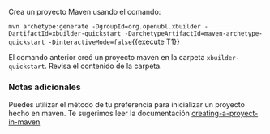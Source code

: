Crea un proyecto Maven usando el comando:

`mvn archetype:generate -DgroupId=org.openubl.xbuilder -DartifactId=xbuilder-quickstart -DarchetypeArtifactId=maven-archetype-quickstart -DinteractiveMode=false`{{execute T1}}

El comando anterior creó un proyecto maven en la carpeta `xbuilder-quickstart`. Revisa el contenido de la carpeta.

### Notas adicionales

Puedes utilizar el método de tu preferencia para inicializar un proyecto hecho en maven. Te sugerimos leer la documentación [creating-a-proyect-in-maven](https://maven.apache.org/guides/getting-started/maven-in-five-minutes.html#creating-a-project)
